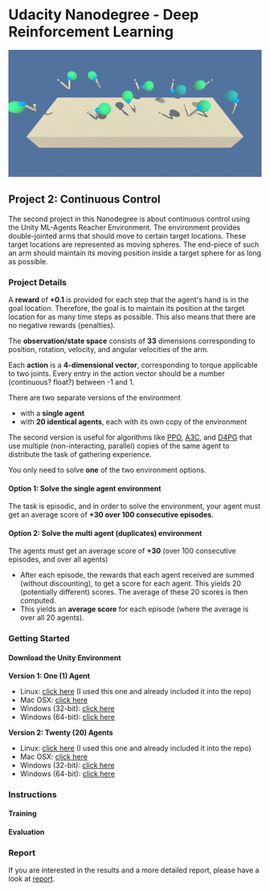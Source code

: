 # Udacity Nanodegree - Deep Reinforcement Learning

<img src="img/reacher.gif" width="650">

## Project 2: Continuous Control

The second project in this Nanodegree is about continuous control using the Unity ML-Agents Reacher Environment. The environment provides double-jointed arms that should move to certain target locations. These target locations are represented as moving spheres. The end-piece of such an arm should maintain its moving position inside a target sphere for as long as possible.

### Project Details

A **reward** of **+0.1** is provided for each step that the agent's hand is in the goal location. Therefore, the goal is to maintain its position at the target location for as many time steps as possible. This also means that there are no negative rewards (penalties).

The **observation/state space** consists of **33** dimensions corresponding to position, rotation, velocity, and angular velocities of the arm. 

Each **action** is a **4-dimensional vector**, corresponding to torque applicable to two joints. Every entry in the action vector should be a number (continuous? float?) between -1 and 1.

There are two separate versions of the environment

- with a **single agent**
- with **20 identical agents**, each with its own copy of the environment

The second version is useful for algorithms like [PPO](https://arxiv.org/pdf/1707.06347.pdf), [A3C](https://arxiv.org/pdf/1602.01783.pdf), and [D4PG](https://openreview.net/pdf?id=SyZipzbCb) that use multiple (non-interacting, parallel) copies of the same agent to distribute the task of gathering experience.

You only need to solve **one** of the two environment options.

#### Option 1: Solve the single agent environment

The task is episodic, and in order to solve the environment, your agent must get an average score of **+30 over 100 consecutive episodes**.

#### Option 2: Solve the multi agent (duplicates) environment 

The agents must get an average score of **+30** (over 100 consecutive episodes, and over all agents)

- After each episode, the rewards that each agent received are summed (without discounting), to get a score for each agent. This yields 20 (potentially different) scores. The average of these 20 scores is then computed.
- This yields an **average score** for each episode (where the average is over all 20 agents).


### Getting Started

#### Download the Unity Environment

**Version 1: One (1) Agent**

- Linux: [click here](https://s3-us-west-1.amazonaws.com/udacity-drlnd/P2/Reacher/one_agent/Reacher_Linux.zip) (I used this one and already included it into the repo)
- Mac OSX: [click here](https://s3-us-west-1.amazonaws.com/udacity-drlnd/P2/Reacher/one_agent/Reacher.app.zip)
- Windows (32-bit): [click here](https://s3-us-west-1.amazonaws.com/udacity-drlnd/P2/Reacher/one_agent/Reacher_Windows_x86.zip)
- Windows (64-bit): [click here](https://s3-us-west-1.amazonaws.com/udacity-drlnd/P2/Reacher/one_agent/Reacher_Windows_x86_64.zip)

**Version 2: Twenty (20) Agents**

- Linux: [click here](https://s3-us-west-1.amazonaws.com/udacity-drlnd/P2/Reacher/Reacher_Linux.zip) (I used this one and already included it into the repo)
- Mac OSX: [click here](https://s3-us-west-1.amazonaws.com/udacity-drlnd/P2/Reacher/Reacher.app.zip)
- Windows (32-bit): [click here](https://s3-us-west-1.amazonaws.com/udacity-drlnd/P2/Reacher/Reacher_Windows_x86.zip)
- Windows (64-bit): [click here](https://s3-us-west-1.amazonaws.com/udacity-drlnd/P2/Reacher/Reacher_Windows_x86_64.zip)

### Instructions



#### Training



#### Evaluation




### Report

If you are interested in the results and a more detailed report, please have a look at [report](REPORT.md).